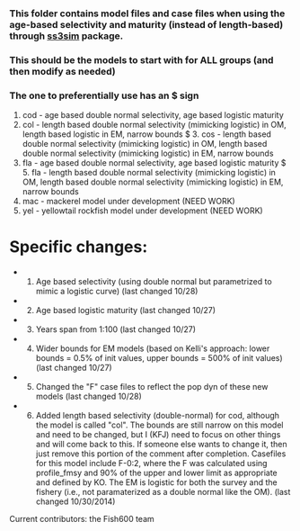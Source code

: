 ### This folder contains model files and case files when using the age-based selectivity and maturity (instead of length-based) through [ss3sim](https://github.com/ss3sim/ss3sim) package.

### This should be the models to start with for ALL groups (and then modify as needed)
### The one to preferentially use has an $ sign   
  1. cod - age based double normal selectivity, age based logistic maturity
  2. col - length based double normal selectivity (mimicking logistic) in OM, length based logistic in EM, narrow bounds
$ 3. cos - length based double normal selectivity (mimicking logistic) in OM, length based double normal selectivity (mimicking logistic) in EM, narrow bounds
  4. fla - age based double normal selectivity, age based logistic maturity
$ 5. fla - length based double normal selectivity (mimicking logistic) in OM, length based double normal selectivity (mimicking logistic) in EM, narrow bounds
  6. mac - mackerel model under development (NEED WORK)
  7. yel - yellowtail rockfish model under development (NEED WORK)

# Specific changes: 
- 1. Age based selectivity (using double normal but parametrized to mimic a logistic curve) (last changed 10/28)
- 2. Age based logistic maturity (last changed 10/27)
- 3. Years span from 1:100 (last changed 10/27)
- 4. Wider bounds for EM models (based on Kelli's approach: lower bounds = 0.5% of init values, upper bounds = 500% of init values) (last changed 10/27)
- 5. Changed the "F" case files to reflect the pop dyn of these new models (last changed 10/28)
- 6. Added length based selectivity (double-normal) for cod, although the model is called "col". The bounds are still narrow on this model and need to be changed, but I (KFJ) need to focus on other things and will come back to this. If someone else wants to change it, then just remove this portion of the comment after completion. Casefiles for this model include F-0:2, where the F was calculated using profile_fmsy and 90% of the upper and lower limit as appropriate and defined by KO. The EM is logistic for both the survey and the fishery (i.e., not paramaterized as a double normal like the OM). (last changed 10/30/2014)

Current contributors: the Fish600 team
